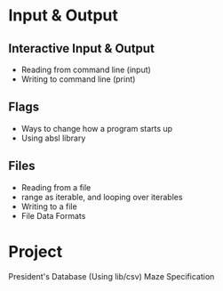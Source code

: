 # Input & Output

## Interactive Input & Output

* Reading from command line (input)
* Writing to command line (print)

## Flags

* Ways to change how a program starts up
* Using absl library

## Files

* Reading from a file
* range as iterable, and looping over iterables
* Writing to a file
* File Data Formats

# Project

President's Database (Using lib/csv)
Maze Specification